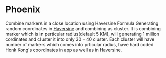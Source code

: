 # Phoenix
Combine markers in a close location using Haversine Formula
Generating random coordinates in [Haversine](https://github.com/alenave/Haversine) and combining as cluster.
It is combining marker which is in perticular radius(default 5 KM), will generating 1 million cordinates and cluster it into only 30 - 40 cluster.
Each cluster will have number of markers which comes into prticular radius, have hard coded Honk Kong's coordinates in app as well as in Haversine.
